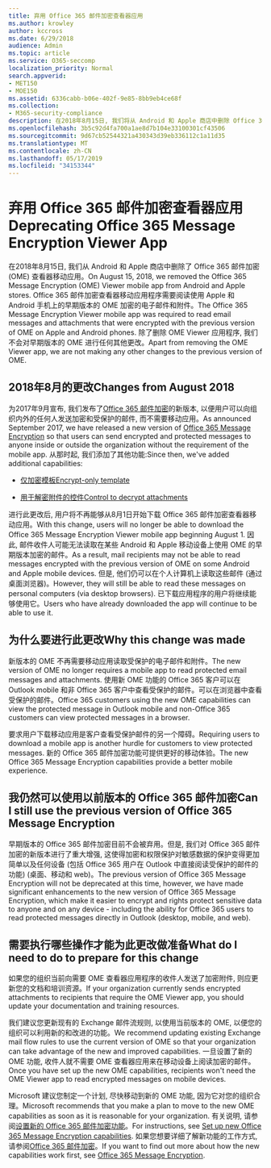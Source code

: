 ```yaml
---
title: 弃用 Office 365 邮件加密查看器应用
ms.author: krowley
author: kccross
ms.date: 6/29/2018
audience: Admin
ms.topic: article
ms.service: O365-seccomp
localization_priority: Normal
search.appverid:
- MET150
- MOE150
ms.assetid: 6336cabb-b06e-402f-9e85-8bb9eb4ce68f
ms.collection:
- M365-security-compliance
description: 在2018年8月15日, 我们将从 Android 和 Apple 商店中删除 Office 365 邮件加密 (OME) 查看器移动应用。 Office 365 邮件加密查看器移动应用程序需要阅读使用 Apple 和 Android 手机上的早期版本的 OME 加密的电子邮件和附件。 除了删除 OME Viewer 应用程序, 我们不会对早期版本的 OME 进行任何其他更改。
ms.openlocfilehash: 3b5c92d4fa700a1ae8d7b104e33100301cf43506
ms.sourcegitcommit: 9d67cb52544321a430343d39eb336112c1a11d35
ms.translationtype: MT
ms.contentlocale: zh-CN
ms.lasthandoff: 05/17/2019
ms.locfileid: "34153344"
---
```

# <a name="deprecating-office-365-message-encryption-viewer-app"></a><span data-ttu-id="67dbf-105">弃用 Office 365 邮件加密查看器应用</span><span class="sxs-lookup"><span data-stu-id="67dbf-105">Deprecating Office 365 Message Encryption Viewer App</span></span>

<span data-ttu-id="67dbf-106">在2018年8月15日, 我们从 Android 和 Apple 商店中删除了 Office 365 邮件加密 (OME) 查看器移动应用。</span><span class="sxs-lookup"><span data-stu-id="67dbf-106">On August 15, 2018, we removed the Office 365 Message Encryption (OME) Viewer mobile app from Android and Apple stores.</span></span> <span data-ttu-id="67dbf-107">Office 365 邮件加密查看器移动应用程序需要阅读使用 Apple 和 Android 手机上的早期版本的 OME 加密的电子邮件和附件。</span><span class="sxs-lookup"><span data-stu-id="67dbf-107">The Office 365 Message Encryption Viewer mobile app was required to read email messages and attachments that were encrypted with the previous version of OME on Apple and Android phones.</span></span> <span data-ttu-id="67dbf-108">除了删除 OME Viewer 应用程序, 我们不会对早期版本的 OME 进行任何其他更改。</span><span class="sxs-lookup"><span data-stu-id="67dbf-108">Apart from removing the OME Viewer app, we are not making any other changes to the previous version of OME.</span></span>
  
## <a name="changes-from-august-2018"></a><span data-ttu-id="67dbf-109">2018年8月的更改</span><span class="sxs-lookup"><span data-stu-id="67dbf-109">Changes from August 2018</span></span>

<span data-ttu-id="67dbf-110">为2017年9月宣布, 我们发布了[Office 365 邮件加密](https://aka.ms/ome2017)的新版本, 以便用户可以向组织内外的任何人发送加密和受保护的邮件, 而不需要移动应用。</span><span class="sxs-lookup"><span data-stu-id="67dbf-110">As announced September 2017, we have released a new version of [Office 365 Message Encryption](https://aka.ms/ome2017) so that users can send encrypted and protected messages to anyone inside or outside the organization without the requirement of the mobile app.</span></span> <span data-ttu-id="67dbf-111">从那时起, 我们添加了其他功能:</span><span class="sxs-lookup"><span data-stu-id="67dbf-111">Since then, we've added additional capabilities:</span></span>
  
- [<span data-ttu-id="67dbf-112">仅加密模板</span><span class="sxs-lookup"><span data-stu-id="67dbf-112">Encrypt-only template</span></span>](https://aka.ms/encryptonly)

- [<span data-ttu-id="67dbf-113">用于解密附件的控件</span><span class="sxs-lookup"><span data-stu-id="67dbf-113">Control to decrypt attachments</span></span>](https://techcommunity.microsoft.com/t5/Security-Privacy-and-Compliance/Admin-control-for-attachments-now-available-in-Office-365/ba-p/204007)
    
<span data-ttu-id="67dbf-114">进行此更改后, 用户将不再能够从8月1日开始下载 Office 365 邮件加密查看器移动应用。</span><span class="sxs-lookup"><span data-stu-id="67dbf-114">With this change, users will no longer be able to download the Office 365 Message Encryption Viewer mobile app beginning August 1.</span></span> <span data-ttu-id="67dbf-115">因此, 邮件收件人可能无法读取在某些 Android 和 Apple 移动设备上使用 OME 的早期版本加密的邮件。</span><span class="sxs-lookup"><span data-stu-id="67dbf-115">As a result, mail recipients may not be able to read messages encrypted with the previous version of OME on some Android and Apple mobile devices.</span></span> <span data-ttu-id="67dbf-116">但是, 他们仍可以在个人计算机上读取这些邮件 (通过桌面浏览器)。</span><span class="sxs-lookup"><span data-stu-id="67dbf-116">However, they will still be able to read these messages on personal computers (via desktop browsers).</span></span> <span data-ttu-id="67dbf-117">已下载应用程序的用户将继续能够使用它。</span><span class="sxs-lookup"><span data-stu-id="67dbf-117">Users who have already downloaded the app will continue to be able to use it.</span></span>
  
## <a name="why-this-change-was-made"></a><span data-ttu-id="67dbf-118">为什么要进行此更改</span><span class="sxs-lookup"><span data-stu-id="67dbf-118">Why this change was made</span></span>

<span data-ttu-id="67dbf-119">新版本的 OME 不再需要移动应用读取受保护的电子邮件和附件。</span><span class="sxs-lookup"><span data-stu-id="67dbf-119">The new version of OME no longer requires a mobile app to read protected email messages and attachments.</span></span> <span data-ttu-id="67dbf-120">使用新 OME 功能的 Office 365 客户可以在 Outlook mobile 和非 Office 365 客户中查看受保护的邮件。可以在浏览器中查看受保护的邮件。</span><span class="sxs-lookup"><span data-stu-id="67dbf-120">Office 365 customers using the new OME capabilities can view the protected message in Outlook mobile and non-Office 365 customers can view protected messages in a browser.</span></span>
  
<span data-ttu-id="67dbf-121">要求用户下载移动应用是客户查看受保护邮件的另一个障碍。</span><span class="sxs-lookup"><span data-stu-id="67dbf-121">Requiring users to download a mobile app is another hurdle for customers to view protected messages.</span></span> <span data-ttu-id="67dbf-122">新的 Office 365 邮件加密功能可提供更好的移动体验。</span><span class="sxs-lookup"><span data-stu-id="67dbf-122">The new Office 365 Message Encryption capabilities provide a better mobile experience.</span></span>
  
## <a name="can-i-still-use-the-previous-version-of-office-365-message-encryption"></a><span data-ttu-id="67dbf-123">我仍然可以使用以前版本的 Office 365 邮件加密</span><span class="sxs-lookup"><span data-stu-id="67dbf-123">Can I still use the previous version of Office 365 Message Encryption</span></span>

<span data-ttu-id="67dbf-124">早期版本的 Office 365 邮件加密目前不会被弃用。但是, 我们对 Office 365 邮件加密的新版本进行了重大增强, 这使得加密和权限保护对敏感数据的保护变得更加简单以及任何设备 (包括 Office 365 用户在 Outlook 中直接阅读受保护的邮件的功能) (桌面、移动和 web)。</span><span class="sxs-lookup"><span data-stu-id="67dbf-124">The previous version of Office 365 Message Encryption will not be deprecated at this time, however, we have made significant enhancements to the new version of Office 365 Message Encryption, which make it easier to encrypt and rights protect sensitive data to anyone and on any device - including the ability for Office 365 users to read protected messages directly in Outlook (desktop, mobile, and web).</span></span> 
  
## <a name="what-do-i-need-to-do-to-prepare-for-this-change"></a><span data-ttu-id="67dbf-125">需要执行哪些操作才能为此更改做准备</span><span class="sxs-lookup"><span data-stu-id="67dbf-125">What do I need to do to prepare for this change</span></span>

<span data-ttu-id="67dbf-126">如果您的组织当前向需要 OME 查看器应用程序的收件人发送了加密附件, 则应更新您的文档和培训资源。</span><span class="sxs-lookup"><span data-stu-id="67dbf-126">If your organization currently sends encrypted attachments to recipients that require the OME Viewer app, you should update your documentation and training resources.</span></span>
  
<span data-ttu-id="67dbf-127">我们建议您更新现有的 Exchange 邮件流规则, 以使用当前版本的 OME, 以便您的组织可以利用新的和改进的功能。</span><span class="sxs-lookup"><span data-stu-id="67dbf-127">We recommend updating existing Exchange mail flow rules to use the current version of OME so that your organization can take advantage of the new and improved capabilities.</span></span> <span data-ttu-id="67dbf-128">一旦设置了新的 OME 功能, 收件人就不需要 OME 查看器应用来在移动设备上阅读加密的邮件。</span><span class="sxs-lookup"><span data-stu-id="67dbf-128">Once you have set up the new OME capabilities, recipients won't need the OME Viewer app to read encrypted messages on mobile devices.</span></span>
  
<span data-ttu-id="67dbf-129">Microsoft 建议您制定一个计划, 尽快移动到新的 OME 功能, 因为它对您的组织合理。</span><span class="sxs-lookup"><span data-stu-id="67dbf-129">Microsoft recommends that you make a plan to move to the new OME capabilities as soon as it is reasonable for your organization.</span></span> <span data-ttu-id="67dbf-130">有关说明, 请参阅[设置新的 Office 365 邮件加密功能](set-up-new-message-encryption-capabilities.md)。</span><span class="sxs-lookup"><span data-stu-id="67dbf-130">For instructions, see [Set up new Office 365 Message Encryption capabilities](set-up-new-message-encryption-capabilities.md).</span></span> <span data-ttu-id="67dbf-131">如果您想要详细了解新功能的工作方式, 请参阅[Office 365 邮件加密](ome.md)。</span><span class="sxs-lookup"><span data-stu-id="67dbf-131">If you want to find out more about how the new capabilities work first, see [Office 365 Message Encryption](ome.md).</span></span>
  

